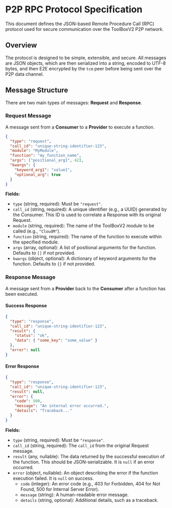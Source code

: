 # P2P RPC Protocol Specification

This document defines the JSON-based Remote Procedure Call (RPC) protocol used for secure communication over the ToolBoxV2 P2P network.

## Overview

The protocol is designed to be simple, extensible, and secure. All messages are JSON objects, which are then serialized into a string, encoded to UTF-8 bytes, and then E2E encrypted by the `tcm` peer before being sent over the P2P data channel.

## Message Structure

There are two main types of messages: **Request** and **Response**.

### Request Message

A message sent from a **Consumer** to a **Provider** to execute a function.

```json
{
  "type": "request",
  "call_id": "unique-string-identifier-123",
  "module": "MyModule",
  "function": "my_function_name",
  "args": ["positional_arg1", 42],
  "kwargs": {
    "keyword_arg1": "value1",
    "optional_arg": true
  }
}
```

**Fields:**

*   `type` (string, required): Must be `"request"`.
*   `call_id` (string, required): A unique identifier (e.g., a UUID) generated by the Consumer. This ID is used to correlate a Response with its original Request.
*   `module` (string, required): The name of the ToolBoxV2 module to be called (e.g., `"CloudM"`).
*   `function` (string, required): The name of the function to execute within the specified module.
*   `args` (array, optional): A list of positional arguments for the function. Defaults to `[]` if not provided.
*   `kwargs` (object, optional): A dictionary of keyword arguments for the function. Defaults to `{}` if not provided.

### Response Message

A message sent from a **Provider** back to the **Consumer** after a function has been executed.

#### Success Response

```json
{
  "type": "response",
  "call_id": "unique-string-identifier-123",
  "result": {
    "status": "ok",
    "data": { "some_key": "some_value" }
  },
  "error": null
}
```

#### Error Response

```json
{
  "type": "response",
  "call_id": "unique-string-identifier-123",
  "result": null,
  "error": {
    "code": 500,
    "message": "An internal error occurred.",
    "details": "Traceback..."
  }
}
```

**Fields:**

*   `type` (string, required): Must be `"response"`.
*   `call_id` (string, required): The `call_id` from the original Request message.
*   `result` (any, nullable): The data returned by the successful execution of the function. This should be JSON-serializable. It is `null` if an error occurred.
*   `error` (object, nullable): An object describing the error if the function execution failed. It is `null` on success.
    *   `code` (integer): An error code (e.g., 403 for Forbidden, 404 for Not Found, 500 for Internal Server Error).
    *   `message` (string): A human-readable error message.
    *   `details` (string, optional): Additional details, such as a traceback.
